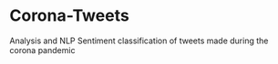 # Corona-Tweets
Analysis and  NLP Sentiment classification of tweets made during the corona pandemic 
